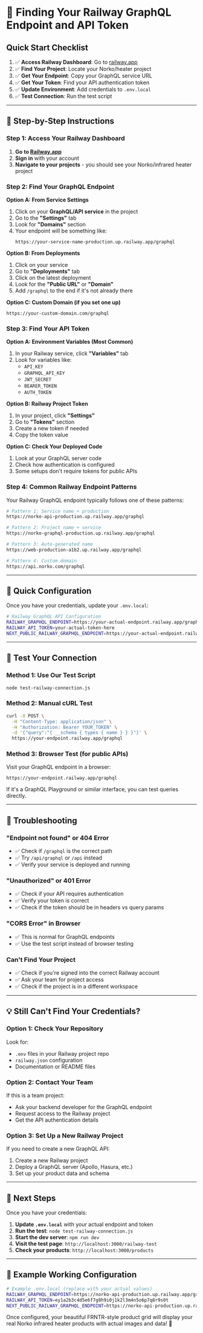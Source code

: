 # 🔑 Finding Your Railway GraphQL Endpoint and API Token

## Quick Start Checklist

1. ✅ **Access Railway Dashboard**: Go to [railway.app](https://railway.app)
2. ✅ **Find Your Project**: Locate your Norko/heater project
3. ✅ **Get Your Endpoint**: Copy your GraphQL service URL
4. ✅ **Get Your Token**: Find your API authentication token
5. ✅ **Update Environment**: Add credentials to `.env.local`
6. ✅ **Test Connection**: Run the test script

---

## 🎯 Step-by-Step Instructions

### Step 1: Access Your Railway Dashboard

1. **Go to [Railway.app](https://railway.app)**
2. **Sign in** with your account
3. **Navigate to your projects** - you should see your Norko/infrared heater project

### Step 2: Find Your GraphQL Endpoint

**Option A: From Service Settings**
1. Click on your **GraphQL/API service** in the project
2. Go to the **"Settings"** tab
3. Look for **"Domains"** section
4. Your endpoint will be something like:
   ```
   https://your-service-name-production.up.railway.app/graphql
   ```

**Option B: From Deployments**
1. Click on your service
2. Go to **"Deployments"** tab
3. Click on the latest deployment
4. Look for the **"Public URL"** or **"Domain"**
5. Add `/graphql` to the end if it's not already there

**Option C: Custom Domain (if you set one up)**
```
https://your-custom-domain.com/graphql
```

### Step 3: Find Your API Token

**Option A: Environment Variables (Most Common)**
1. In your Railway service, click **"Variables"** tab
2. Look for variables like:
   - `API_KEY`
   - `GRAPHQL_API_KEY` 
   - `JWT_SECRET`
   - `BEARER_TOKEN`
   - `AUTH_TOKEN`

**Option B: Railway Project Token**
1. In your project, click **"Settings"**
2. Go to **"Tokens"** section
3. Create a new token if needed
4. Copy the token value

**Option C: Check Your Deployed Code**
1. Look at your GraphQL server code
2. Check how authentication is configured
3. Some setups don't require tokens for public APIs

### Step 4: Common Railway Endpoint Patterns

Your Railway GraphQL endpoint typically follows one of these patterns:

```bash
# Pattern 1: Service name + production
https://norko-api-production.up.railway.app/graphql

# Pattern 2: Project name + service
https://norko-graphql-production.up.railway.app/graphql

# Pattern 3: Auto-generated name
https://web-production-a1b2.up.railway.app/graphql

# Pattern 4: Custom domain
https://api.norko.com/graphql
```

---

## 🔧 Quick Configuration

Once you have your credentials, update your `.env.local`:

```bash
# Railway GraphQL API Configuration
RAILWAY_GRAPHQL_ENDPOINT=https://your-actual-endpoint.railway.app/graphql
RAILWAY_API_TOKEN=your-actual-token-here
NEXT_PUBLIC_RAILWAY_GRAPHQL_ENDPOINT=https://your-actual-endpoint.railway.app/graphql
```

---

## 🧪 Test Your Connection

### Method 1: Use Our Test Script
```bash
node test-railway-connection.js
```

### Method 2: Manual cURL Test
```bash
curl -X POST \
  -H "Content-Type: application/json" \
  -H "Authorization: Bearer YOUR_TOKEN" \
  -d '{"query":"{ __schema { types { name } } }"}' \
  https://your-endpoint.railway.app/graphql
```

### Method 3: Browser Test (for public APIs)
Visit your GraphQL endpoint in a browser:
```
https://your-endpoint.railway.app/graphql
```

If it's a GraphQL Playground or similar interface, you can test queries directly.

---

## 🚨 Troubleshooting

### "Endpoint not found" or 404 Error
- ✅ Check if `/graphql` is the correct path
- ✅ Try `/api/graphql` or `/api` instead
- ✅ Verify your service is deployed and running

### "Unauthorized" or 401 Error
- ✅ Check if your API requires authentication
- ✅ Verify your token is correct
- ✅ Check if the token should be in headers vs query params

### "CORS Error" in Browser
- ✅ This is normal for GraphQL endpoints
- ✅ Use the test script instead of browser testing

### Can't Find Your Project
- ✅ Check if you're signed into the correct Railway account
- ✅ Ask your team for project access
- ✅ Check if the project is in a different workspace

---

## 💡 Still Can't Find Your Credentials?

### Option 1: Check Your Repository
Look for:
- `.env` files in your Railway project repo
- `railway.json` configuration
- Documentation or README files

### Option 2: Contact Your Team
If this is a team project:
- Ask your backend developer for the GraphQL endpoint
- Request access to the Railway project
- Get the API authentication details

### Option 3: Set Up a New Railway Project
If you need to create a new GraphQL API:
1. Create a new Railway project
2. Deploy a GraphQL server (Apollo, Hasura, etc.)
3. Set up your product data and schema

---

## 📝 Next Steps

Once you have your credentials:

1. **Update `.env.local`** with your actual endpoint and token
2. **Run the test**: `node test-railway-connection.js`
3. **Start the dev server**: `npm run dev`
4. **Visit the test page**: `http://localhost:3000/railway-test`
5. **Check your products**: `http://localhost:3000/products`

---

## 🎯 Example Working Configuration

```bash
# Example .env.local (replace with your actual values)
RAILWAY_GRAPHQL_ENDPOINT=https://norko-api-production.up.railway.app/graphql
RAILWAY_API_TOKEN=ey1a2b3c4d5e6f7g8h9i0j1k2l3m4n5o6p7q8r9s0t
NEXT_PUBLIC_RAILWAY_GRAPHQL_ENDPOINT=https://norko-api-production.up.railway.app/graphql
```

Once configured, your beautiful FRNTR-style product grid will display your real Norko infrared heater products with actual images and data! 🎉
